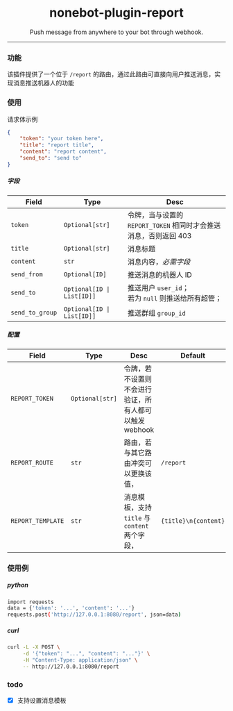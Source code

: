 <div align="center">

# nonebot-plugin-report

Push message from anywhere to your bot through webhook.

</div>

----

### 功能

该插件提供了一个位于 `/report` 的路由，通过此路由可直接向用户推送消息，实现消息推送机器人的功能

### 使用

请求体示例
```json
{
    "token": "your token here",
    "title": "report title",
    "content": "report content",
    "send_to": "send to"
}
```

##### 字段

Field | Type | Desc
-- | -- | --
`token` | `Optional[str]` | 令牌，当与设置的 `REPORT_TOKEN` 相同时才会推送消息，否则返回 403
`title` | `Optional[str]` | 消息标题
`content` | `str` | 消息内容，*必需字段*
`send_from` | `Optional[ID]` | 推送消息的机器人 ID
`send_to` | `Optional[ID \| List[ID]]` | 推送用户 `user_id`；<br/>若为 `null` 则推送给所有超管；
`send_to_group` | `Optional[ID \| List[ID]]` | 推送群组 `group_id`

##### 配置

Field | Type | Desc | Default
-- | -- | -- | --
`REPORT_TOKEN` | `Optional[str]` | 令牌，若不设置则不会进行验证，所有人都可以触发 webhook |
`REPORT_ROUTE` | `str` | 路由，若与其它路由冲突可以更换该值，| `/report`
`REPORT_TEMPLATE` | `str` | 消息模板，支持 `title` 与 `content` 两个字段，| `{title}\n{content}`

### 使用例

##### python

```bash
import requests
data = {'token': '...', 'content': '...'}
requests.post('http://127.0.0.1:8080/report', json=data)
```

##### curl

```bash
curl -L -X POST \
     -d '{"token": "...", "content": "..."}' \
     -H "Content-Type: application/json" \
     -- http://127.0.0.1:8080/report
```

### todo

- [x] 支持设置消息模板
